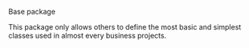 Base package

This package only allows others to define the most basic 
and simplest classes used in almost every business projects.
